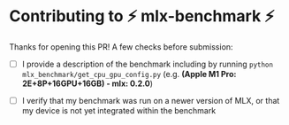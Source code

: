 # Contributing to ⚡️ mlx-benchmark ⚡️

Thanks for opening this PR! A few checks before submission:

- [ ] I provide a description of the benchmark including by running `python mlx_benchmark/get_cpu_gpu_config.py` (e.g. **(Apple M1 Pro: 2E+8P+16GPU+16GB) - mlx: 0.2.0**)
- [ ] I verify that my benchmark was run on a newer version of MLX, or that my device is not yet integrated within the benchmark


